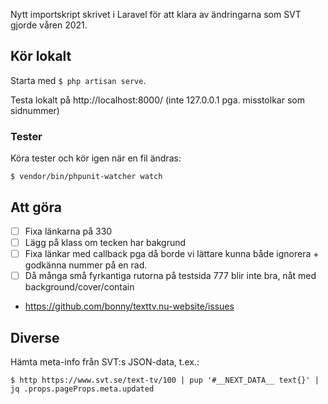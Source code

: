 Nytt importskript skrivet i Laravel för att klara av ändringarna som SVT gjorde våren 2021.

## Kör lokalt

Starta med `$ php artisan serve`.

Testa lokalt på http://localhost:8000/ (inte 127.0.0.1 pga. misstolkar som sidnummer)

### Tester

Köra tester och kör igen när en fil ändras:

    $ vendor/bin/phpunit-watcher watch

## Att göra

-   [ ] Fixa länkarna på 330
-   [ ] Lägg på klass om tecken har bakgrund
-   [ ] Fixa länkar med callback pga då borde vi lättare kunna både ignorera + godkänna nummer på en rad.
-   [ ] Då många små fyrkantiga rutorna på testsida 777 blir inte bra, nåt med background/cover/contain
-   https://github.com/bonny/texttv.nu-website/issues

## Diverse

Hämta meta-info från SVT:s JSON-data, t.ex.:

`$ http https://www.svt.se/text-tv/100 | pup '#__NEXT_DATA__ text{}' | jq .props.pageProps.meta.updated`

```

```

